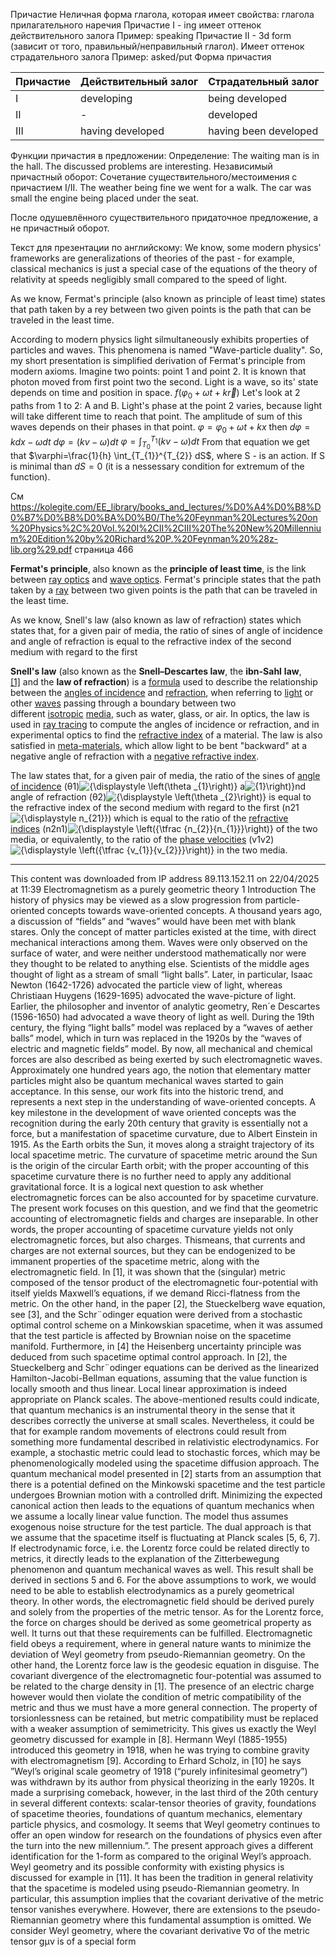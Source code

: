 Причастие
Неличная форма глагола, которая имеет свойства:
глагола
прилагательного
наречия
Причастие I - ing имеет оттенок действительного залога
Пример: speaking
Причастие II - 3d form (зависит от того, правильный/неправильный глагол). Имеет оттенок страдательного залога
Пример: asked/put
Форма причастия

| Причастие | Действительный залог | Страдательный залог   |
| --------- | -------------------- | --------------------- |
| I         | developing           | being developed       |
| II        | -                    | developed             |
| III       | having developed     | having been developed |
Функции причастия в предложении:
Определение:
The waiting man is in the hall.
The discussed problems are interesting.
Независимый причастный оборот: Сочетание существительного/местоимения с причастием I/II.
The weather being fine we went for a walk.
The car was small the engine being placed under the seat.

После одушевлённого существительного придаточное предложение, а не причастный оборот.

Текст для презентации по английскому:
We know, some modern physics' frameworks are generalizations of theories of the past - for example, classical mechanics is just a special case of the equations of the theory of relativity at speeds negligibly small compared to the speed of light.

As we know, Fermat's principle (also known as principle of least time) states that path taken by a rey between two given points is the path that can be traveled in the least time.

According to modern physics light silmultaneously exhibits properties of particles and waves. This phenomena is named "Wave-particle duality". So, my short presentation is simplified derivation of Fermat's principle from modern axioms. 
Imagine two points: point 1 and point 2. It is known that photon moved from first point two the second. Light is a wave, so its' state depends on time and position in space. 
$f(\varphi_{0}+\omega t+k\vec{r})$
Let's look at 2 paths from 1 to 2: A and B. Light's phase at the point 2 varies, because light will take different time to reach that point. The amplitude of sum of this waves depends on their phases in that point.
$\varphi=\varphi_{0}+\omega t+kx$
then
$d\varphi= kdx-\omega dt$
$d\varphi=(kv-\omega)dt$
$\varphi=\int_{T_{0}}^{T_{1}} (kv-\omega)dt$
From that equation we get that
$\varphi=\frac{1}{h} \int_{T_{1}}^{T_{2}} dS$, where S - is an action. 
If S is minimal than $dS=0$ (it is a nessessary condition for extremum of the function).



См https://kolegite.com/EE_library/books_and_lectures/%D0%A4%D0%B8%D0%B7%D0%B8%D0%BA%D0%B0/The%20Feynman%20Lectures%20on%20Physics%2C%20Vol.%20I%2CII%2CIII%20The%20New%20Millennium%20Edition%20by%20Richard%20P.%20Feynman%20%28z-lib.org%29.pdf
страница 466

**Fermat's principle**, also known as the **principle of least time**, is the link between [ray optics](https://en.wikipedia.org/wiki/Geometrical_optics "Geometrical optics") and [wave optics](https://en.wikipedia.org/wiki/Physical_optics "Physical optics"). Fermat's principle states that the path taken by a [ray](https://en.wikipedia.org/wiki/Ray_\(optics\) "Ray (optics)") between two given points is the path that can be traveled in the least time.


As we know, Snell's law (also known as law of refraction) states which states that, for a given pair of media, the ratio of sines of angle of incidence and angle of refraction is equal to the refractive index of the second medium with regard to the first

**Snell's law** (also known as the **Snell–Descartes law**, the **ibn-Sahl** **law**,[[1]](https://en.wikipedia.org/wiki/Snell%27s_law#cite_note-1) and the **law of refraction**) is a [formula](https://en.wikipedia.org/wiki/Formula "Formula") used to describe the relationship between the [angles of incidence](https://en.wikipedia.org/wiki/Angle_of_incidence_\(optics\) "Angle of incidence (optics)") and [refraction](https://en.wikipedia.org/wiki/Refraction "Refraction"), when referring to [light](https://en.wikipedia.org/wiki/Light "Light") or other [waves](https://en.wikipedia.org/wiki/Wave "Wave") passing through a boundary between two different [isotropic](https://en.wikipedia.org/wiki/Isotropic "Isotropic") [media](https://en.wikipedia.org/wiki/Medium_\(optics\) "Medium (optics)"), such as water, glass, or air. In optics, the law is used in [ray tracing](https://en.wikipedia.org/wiki/Ray_tracing_\(physics\) "Ray tracing (physics)") to compute the angles of incidence or refraction, and in experimental optics to find the [refractive index](https://en.wikipedia.org/wiki/Refractive_index "Refractive index") of a material. The law is also satisfied in [meta-materials](https://en.wikipedia.org/wiki/Metamaterials#Negative_refractive_index "Metamaterials"), which allow light to be bent "backward" at a negative angle of refraction with a [negative refractive index](https://en.wikipedia.org/wiki/Refractive_index#Negative_refractive_index "Refractive index").

The law states that, for a given pair of media, the ratio of the sines of [angle of incidence](https://en.wikipedia.org/wiki/Angle_of_incidence_\(optics\) "Angle of incidence (optics)") (θ1)![{\displaystyle \left(\theta _{1}\right)}](https://wikimedia.org/api/rest_v1/media/math/render/svg/c963fa526860351e03f1647bb5c99abc22e8583f) a![{1}\right)}](https://wikimedia.org/api/rest_v1/media/math/render/svg/c963fa526860351e03f1647bb5c99abc22e8583f)nd angle of refraction (θ2)![{\displaystyle \left(\theta _{2}\right)}](https://wikimedia.org/api/rest_v1/media/math/render/svg/5f5f464a42bcc5f4817d0c574eefc7410cee5866) is equal to the refractive index of the second medium with regard to the first (n21![{\displaystyle n_{21}}](https://wikimedia.org/api/rest_v1/media/math/render/svg/5643f53447ac0f083e231a91d70839b11fe5293c)) which is equal to the ratio of the [refractive indices](https://en.wikipedia.org/wiki/Refractive_indices "Refractive indices") (n2n1)![{\displaystyle \left({\tfrac {n_{2}}{n_{1}}}\right)}](https://wikimedia.org/api/rest_v1/media/math/render/svg/9c11a5c90b6068c47db674266056adb2598c25c7) of the two media, or equivalently, to the ratio of the [phase velocities](https://en.wikipedia.org/wiki/Phase_velocities "Phase velocities") (v1v2)![{\displaystyle \left({\tfrac {v_{1}}{v_{2}}}\right)}](https://wikimedia.org/api/rest_v1/media/math/render/svg/6c96d58118108d9a2d473fbe263d8a01e18e1d56) in the two media.


________________
This content was downloaded from IP address 89.113.152.11 on 22/04/2025 at 11:39
Electromagnetism as a purely geometric theory
1 Introduction
The history of physics may be viewed as a slow progression from particle-oriented concepts towards
wave-oriented concepts. A thousand years ago, a discussion of “fields” and “waves” would have been
met with blank stares. Only the concept of matter particles existed at the time, with direct mechanical
interactions among them. Waves were only observed on the surface of water, and were neither understood
mathematically nor were they thought to be related to anything else. Scientists of the middle ages thought
of light as a stream of small “light balls”. Later, in particular, Isaac Newton (1642-1726) advocated the
particle view of light, whereas Christiaan Huygens (1629-1695) advocated the wave-picture of light.
Earlier, the philosopher and inventor of analytic geometry, Ren´e Descartes (1596-1650) had advocated
a wave theory of light as well. During the 19th century, the flying “light balls” model was replaced by
a “waves of aether balls” model, which in turn was replaced in the 1920s by the “waves of electric and
magnetic fields” model. By now, all mechanical and chemical forces are also described as being exerted
by such electromagnetic waves. Approximately one hundred years ago, the notion that elementary matter
particles might also be quantum mechanical waves started to gain acceptance. In this sense, our work
fits into the historic trend, and represents a next step in the understanding of wave-oriented concepts.
A key milestone in the development of wave oriented concepts was the recognition during the early
20th century that gravity is essentially not a force, but a manifestation of spacetime curvature, due to
Albert Einstein in 1915. As the Earth orbits the Sun, it moves along a straight trajectory of its local
spacetime metric. The curvature of spacetime metric around the Sun is the origin of the circular Earth
orbit; with the proper accounting of this spacetime curvature there is no further need to apply any
additional gravitational force. It is a logical next question to ask whether electromagnetic forces can
be also accounted for by spacetime curvature. The present work focuses on this question, and we find
that the geometric accounting of electromagnetic fields and charges are inseparable. In other words, the
proper accounting of spacetime curvature yields not only electromagnetic forces, but also charges. Thismeans, that currents and charges are not external sources, but they can be endogenized to be immanent
properties of the spacetime metric, along with the electromagnetic field.
In [1], it was shown that the (singular) metric composed of the tensor product of the electromagnetic
four-potential with itself yields Maxwell’s equations, if we demand Ricci-flatness from the metric. On
the other hand, in the paper [2], the Stueckelberg wave equation, see [3], and the Schr¨odinger equation
were derived from a stochastic optimal control scheme on a Minkowskian spacetime, when it was assumed
that the test particle is affected by Brownian noise on the spacetime manifold. Furthermore, in [4] the
Heisenberg uncertainty principle was deduced from such spacetime optimal control approach. In [2], the
Stueckelberg and Schr¨odinger equations can be derived as the linearized Hamilton-Jacobi-Bellman equations,
assuming that the value function is locally smooth and thus linear. Local linear approximation is
indeed appropriate on Planck scales.
The above-mentioned results could indicate, that quantum mechanics is an instrumental theory in the
sense that it describes correctly the universe at small scales. Nevertheless, it could be that for example
random movements of electrons could result from something more fundamental described in relativistic
electrodynamics. For example, a stochastic metric could lead to stochastic forces, which may be
phenomenologically modeled using the spacetime diffusion approach. The quantum mechanical model
presented in [2] starts from an assumption that there is a potential defined on the Minkowski spacetime
and the test particle undergoes Brownian motion with a controlled drift. Minimizing the expected
canonical action then leads to the equations of quantum mechanics when we assume a locally linear value
function. The model thus assumes exogenous noise structure for the test particle. The dual approach is
that we assume that the spacetime itself is fluctuating at Planck scales [5, 6, 7].
If electrodynamic force, i.e. the Lorentz force could be related directly to metrics, it directly leads
to the explanation of the Zitterbewegung phenomenon and quantum mechanical waves as well. This
result shall be derived in sections 5 and 6.
For the above assumptions to work, we would need to be able to establish electrodynamics as a purely
geometrical theory. In other words, the electromagnetic field should be derived purely and solely from
the properties of the metric tensor. As for the Lorentz force, the force on charges should be derived as
some geometrical property as well. It turns out that these requirements can be fulfilled. Electromagnetic
field obeys a requirement, where in general nature wants to minimize the deviation of Weyl geometry
from pseudo-Riemannian geometry. On the other hand, the Lorentz force law is the geodesic equation in
disguise.
The covariant divergence of the electromagnetic four-potential was assumed to be related to the charge
density in [1]. The presence of an electric charge however would then violate the condition of metric
compatibility of the metric and thus we must have a more general connection. The property of torsionlessness
can be retained, but metric compatibility must be replaced with a weaker assumption of
semimetricity. This gives us exactly the Weyl geometry discussed for example in [8]. Hermann Weyl
(1885-1955) introduced this geometry in 1918, when he was trying to combine gravity with electromagnetism
[9]. According to Erhard Scholz, in [10] he says ”Weyl’s original scale geometry of 1918 (“purely
infinitesimal geometry”) was withdrawn by its author from physical theorizing in the early 1920s. It
made a surprising comeback, however, in the last third of the 20th century in several different contexts:
scalar-tensor theories of gravity, foundations of spacetime theories, foundations of quantum mechanics,
elementary particle physics, and cosmology. It seems that Weyl geometry continues to offer an open
window for research on the foundations of physics even after the turn into the new millennium.”. The
present approach gives a different identification for the 1-form as compared to the original Weyl’s approach.
Weyl geometry and its possible conformity with existing physics is discussed for example in [11].
It has been the tradition in general relativity that the spacetime is modeled using pseudo-Riemannian geometry.
In particular, this assumption implies that the covariant derivative of the metric tensor vanishes
everywhere. However, there are extensions to the pseudo-Riemannian geometry where this fundamental
assumption is omitted. We consider Weyl geometry, where the covariant derivative ∇σ of the metric
tensor gμν is of a special form